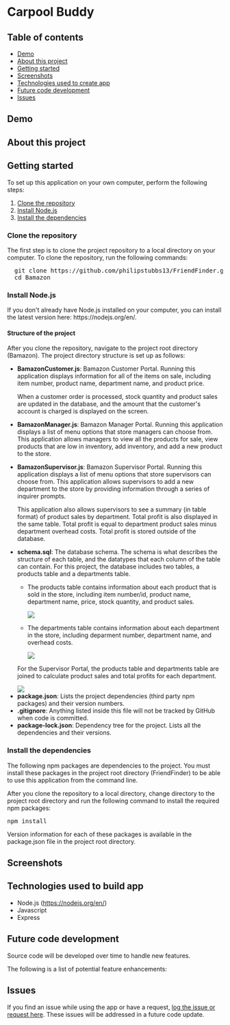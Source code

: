 # Carpool Buddy

## Table of contents
  * [Demo](#demo)
  * [About this project](#about-this-project)
  * [Getting started](#contribute)
  * [Screenshots](#screenshots)
  * [Technologies used to create app](#technologies-used)
  * [Future code development](#feature-enhancements)
  * [Issues](#issues)

## <a name="demo"></a> Demo


## <a name="about-this-project"></a> About this project


## <a name="contribute"></a> Getting started
To set up this application on your own computer, perform the following steps:
  1. [Clone the repository](#clone-repository)
  2. [Install Node.js](#install-node)
  3. [Install the dependencies](#dependencies)

### <a name="clone-repository"></a> Clone the repository
The first step is to clone the project repository to a local directory on your computer. To clone the repository, run the following commands:
<pre>
  git clone https://github.com/philipstubbs13/FriendFinder.git
  cd Bamazon
</pre>

### <a name="install-node"></a> Install Node.js
<p>If you don't already have Node.js installed on your computer, you can install the latest version here: https://nodejs.org/en/.</p>


#### <a name="structure-of-project"></a> Structure of the project
<p>After you clone the repository, navigate to the project root directory (Bamazon). The project directory structure is set up as follows:</p>
<ul>
  <li> 
    <p><b>BamazonCustomer.js</b>: Bamazon Customer Portal. Running this application displays information for all of the items on sale, including item number, product name, department name, and product price.</p>
    <p>When a customer order is processed, stock quantity and product sales are updated in the database, and the amount that the customer's account is charged is displayed on the screen.</p>
  </li>
  <li>
    <p><b>BamazonManager.js</b>: Bamazon Manager Portal. Running this application displays a list of menu options that store managers can choose from. This application allows managers to view all the products for sale, view products that are low in inventory, add inventory, and add a new product to the store. </p>
  </li>
  <li>
    <p><b>BamazonSupervisor.js</b>: Bamazon Supervisor Portal. Running this application displays a list of menu options that store supervisors can choose from. This application allows supervisors to add a new department to the store by providing information through a series of inquirer prompts.</p>
    <p>This application also allows supervisors to see a summary (in table format) of product sales by department. Total profit is also displayed in the same table. Total profit is equal to department product sales minus department overhead costs. Total profit is stored outside of the database.</p>
  </li>
  <li>
    <p><b>schema.sql</b>: The database schema. The schema is what describes the structure of each table, and the datatypes that each column of the table can contain. For this project, the database includes two tables, a products table and a departments table.</p>
    <ul>
      <li>
        <p>The products table contains information about each product that is sold in the store, including item number/id, product name, department name, price, stock quantity, and product sales.</p>
        <img src="readme_images/products_table.png">
      </li>
      <li>
        <p>The departments table contains information about each department in the store, including deparment number, department name, and overhead costs.</p>
        <img src="readme_images/departments_table.png">
      </li>
    </ul>
    <p>For the Supervisor Portal, the products table and departments table are joined to calculate product sales and total profits for each department.</p>
    <img src="readme_images/department_sales.png">
  </li>
  <li><b>package.json</b>: Lists the project dependencies (third party npm packages) and their version numbers.</li>
  <li><b>.gitignore</b>: Anything listed inside this file will not be tracked by GitHub when code is committed.</li>
  <li><b>package-lock.json</b>: Dependency tree for the project. Lists all the dependencies and their versions.</li>
</ul>

### <a name="dependencies"></a> Install the dependencies
<p>The following npm packages are dependencies to the project. You must install these packages in the project root directory (FriendFinder) to be able to use this application from the command line.</p>
<p>After you clone the repository to a local directory, change directory to the project root directory and run the following command to install the required npm packages:</p>
<pre>npm install</pre>

<p>Version information for each of these packages is available in the package.json file in the project root directory.</p>

## <a name="screenshots"></a> Screenshots


## <a name="technologies-used"></a> Technologies used to build app

  * Node.js (https://nodejs.org/en/)
  * Javascript
  * Express 

## <a name="feature-enhancements"></a> Future code development
<p>Source code will be developed over time to handle new features.</p>
<p>The following is a list of potential feature enhancements:</p>


## <a name ="Issues"></a> Issues
<p>If you find an issue while using the app or have a request, <a href="https://github.com/philipstubbs13/FriendFinder/issues/" target="_blank">log the issue or request here</a>. These issues will be addressed in a future code update.</p>